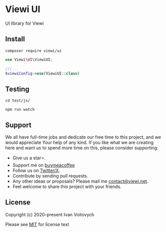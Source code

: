 # Viewi UI

UI library for Viewi

## Install

`composer require viewi/ui`

```php
use Viewi\UI\ViewiUI;

///...
$viewiConfig->use(ViewiUI::class)
```

## Testing

`cd test/js/`

`npm run watch`

Support
--------

We all have full-time jobs and dedicate our free time to this project, and we would appreciate Your help of any kind. If you like what we are creating here and want us to spend more time on this, please consider supporting:

 - Give us a star⭐.
 - Support me on [buymeacoffee](https://www.buymeacoffee.com/ivan.v)
 - Follow us on [Twitter/X](https://x.com/viewiphp).
 - Contribute by sending pull requests.
 - Any other ideas or proposals? Please mail me contact@viewi.net.
 - Feel welcome to share this project with your friends.


License
--------

Copyright (c) 2020-present Ivan Voitovych

Please see [MIT](/LICENSE) for license text